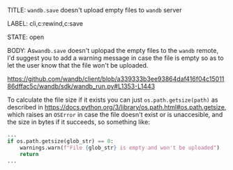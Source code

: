 TITLE:
`wandb.save` doesn't upload empty files to `wandb` server

LABEL:
cli,c:rewind,c:save

STATE:
open

BODY:
As`wandb.save` doesn't uplopad the empty files to the `wandb` remote, I'd suggest you to add a warning message in case the file is empty so as to let the user know that the file won't be uploaded.

https://github.com/wandb/client/blob/a339333b3ee93864daf416f04c1501186dffac5c/wandb/sdk/wandb_run.py#L1353-L1443

To calculate the file size if it exists you can just `os.path.getsize(path)` as described in https://docs.python.org/3/library/os.path.html#os.path.getsize, which raises an `OSError` in case the file doesn't exist or is unaccesible, and the size in bytes if it succeeds, so something like:

```python
...
if os.path.getsize(glob_str) == 0:
    warnings.warn(f"File {glob_str} is empty and won't be uploaded")
    return
...
```

